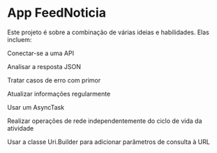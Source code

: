 # App FeedNoticia


Este projeto é sobre a combinação de várias ideias e habilidades. Elas incluem:

Conectar-se a uma API

Analisar a resposta JSON

Tratar casos de erro com primor

Atualizar informações regularmente

Usar um AsyncTask

Realizar operações de rede independentemente do ciclo de vida da atividade

Usar a classe Uri.Builder para adicionar parâmetros de consulta à URL
